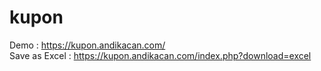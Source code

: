 # kupon
Demo : https://kupon.andikacan.com/ <br>
Save as Excel : https://kupon.andikacan.com/index.php?download=excel
